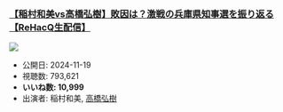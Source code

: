 ### [【稲村和美vs高橋弘樹】敗因は？激戦の兵庫県知事選を振り返る【ReHacQ生配信】](https://www.youtube.com/watch?v=zotM7TzK6aQ)
[![](https://img.youtube.com/vi/zotM7TzK6aQ/sddefault.jpg)](https://www.youtube.com/watch?v=zotM7TzK6aQ)
-   公開日: 2024-11-19
-   視聴数: 793,621
-   **いいね数: 10,999**
-   出演者: 稲村和美, [高橋弘樹](/rehacq_fan/people/高橋弘樹 "wikilink")
